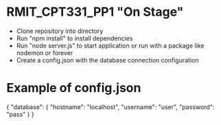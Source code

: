 # RMIT_CPT331_PP1 "On Stage"
- Clone repository into directory
- Run "npm install" to install dependencies
- Run "node server.js" to start application or run with a package like nodemon or forever
- Create a config.json with the database connection configuration

# Example of config.json
{
    "database": {
        "hostname": "localhost",
        "username": "user",
        "password": "pass"
    }
}
